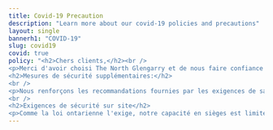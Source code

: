 ```yaml
---
title: Covid-19 Precaution
description: "Learn more about our covid-19 policies and precautions"
layout: single
bannerh1: "COVID-19"
slug: covid19
covid: true
policy: "<h2>Chers clients,</h2><br />
<p>Merci d'avoir choisi The North Glengarry et de nous faire confiance! Nous reconnaissons que COVID-19 nous a tous encouragés à être plus conscients tout au long de notre journée et nous avons mis en œuvre les changements nécessaires dans nos routines quotidiennes. Notre plan d'action «Vivre avec le COVID-19» a été élaboré avec les conseils des autorités responsables de la santé et de la sécurité pour assurer votre sécurité. Rassurez-vous, nous surveillerons quotidiennement ces nouvelles procédures et les ajusterons au besoin pour assurer la sécurité de tous ceux qui mangent dans notre restaurant!</p><br />
<h2>Mesures de sécurité supplémentaires:</h2>
<br />
<p>Nous renforçons les recommandations fournies par les exigences de santé et de sécurité appropriées tout au long de nos opérations. Nettoyage et désinfection rigoureux et approfondis de tous les points de contact, y compris toutes les surfaces dans les espaces communs, les toilettes publiques, les postes de travail d'équipe, les machines de paiement, les menus et tous les autres composants destinés aux clients. Des stations de désinfection des mains sont installées dans les espaces communs. Nous avons supprimé les articles qui ne sont pas facilement désinfectés.</p>
<br />
<h2>Exigences de sécurité sur site</h2>
<p>Comme la loi ontarienne l'exige, notre capacité en sièges est limitée à 50, avec un maximum de 4 clients par table. Toutes les tables sont à une distantes d'au moins 2 mètres. Les masques faciaux pour tous les clients sont obligatoires sauf lorsqu'ils mangent ou boivent. Nous vous demandons de respecter ces restrictions lorsque vous venez visiter nos établissements.</p>"
---
```

